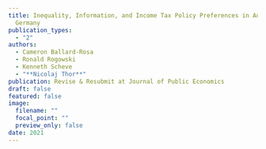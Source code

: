```yaml
---
title: Inequality, Information, and Income Tax Policy Preferences in Austria and
  Germany
publication_types:
  - "2"
authors:
  - Cameron Ballard-Rosa
  - Ronald Rogowski
  - Kenneth Scheve
  - "**Nicolaj Thor**"
publication: Revise & Resubmit at Journal of Public Economics
draft: false
featured: false
image:
  filename: ""
  focal_point: ""
  preview_only: false
date: 2021
---
```

